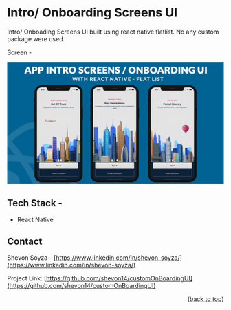 # Intro/ Onboarding Screens UI 

Intro/ Onboading Screens UI built using react native flatlist. No any custom package were used.

Screen -

<div>
<img src="https://github.com/shevon14/customOnBoardingUI/blob/main/thumbnail.png" alt="screen1" width="800"/>
</div>

## Tech Stack -

* React Native

## Contact

Shevon Soyza - [https://www.linkedin.com/in/shevon-soyza/](https://www.linkedin.com/in/shevon-soyza/)

Project Link: [https://github.com/shevon14/customOnBoardingUI](https://github.com/shevon14/customOnBoardingUI)


<p align="right">(<a href="#top">back to top</a>)</p>
